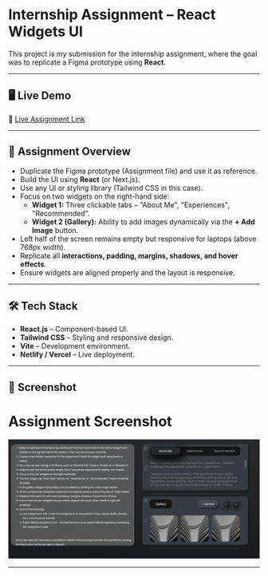 # Internship Assignment – React Widgets UI

This project is my submission for the internship assignment, where the goal was to replicate a Figma prototype using **React**.

---

## 🖥️ Live Demo

🔗 [Live Assignment Link](YOUR_LIVE_LINK_HERE)

---

## 📌 Assignment Overview

- Duplicate the Figma prototype (Assignment file) and use it as reference.
- Build the UI using **React** (or Next.js).
- Use any UI or styling library (Tailwind CSS in this case).
- Focus on two widgets on the right-hand side:
  - **Widget 1:** Three clickable tabs – "About Me", "Experiences", "Recommended".
  - **Widget 2 (Gallery):** Ability to add images dynamically via the **+ Add Image** button.
- Left half of the screen remains empty but responsive for laptops (above 768px width).
- Replicate all **interactions, padding, margins, shadows, and hover effects**.
- Ensure widgets are aligned properly and the layout is responsive.

---

## 🛠️ Tech Stack

- **React.js** – Component-based UI.
- **Tailwind CSS** – Styling and responsive design.
- **Vite** – Development environment.
- **Netlify / Vercel** – Live deployment.

---

## 📸 Screenshot

# Assignment Screenshot

![Assignment Screenshot](./screenshot//assignment-ss.png)

---
